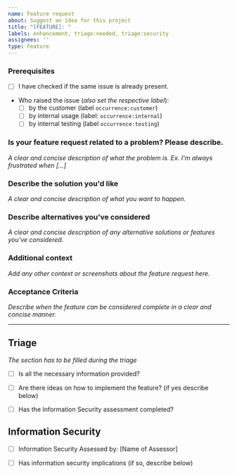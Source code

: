 ```yaml
---
name: Feature request
about: Suggest an idea for this project
title: "[FEATURE]: "
labels: enhancement, triage:needed, triage:security
assignees: ''
type: Feature
---
```


### Prerequisites

* [ ] I have checked if the same issue is already present.
* Who raised the issue (*also set the respective label*):
  * [ ] by the customer (label `occurrence:customer`) <!-- N/A -->
  * [ ] by internal usage (label: `occurrence:internal`) <!-- N/A -->
  * [ ] by internal testing (label `occurrence:testing`) <!-- N/A -->

### Is your feature request related to a problem? Please describe.

*A clear and concise description of what the problem is. Ex. I'm always frustrated when [...]*

### Describe the solution you'd like

*A clear and concise description of what you want to happen.*

### Describe alternatives you've considered

*A clear and concise description of any alternative solutions or features you've considered.*

### Additional context

*Add any other context or screenshots about the feature request here.*

### Acceptance Criteria

*Describe when the feature can be considered complete in a clear and concise manner.*

----
## Triage
*The section has to be filled during the triage*

* [ ] Is all the necessary information provided?
* [ ] Are there ideas on how to implement the feature? (if yes describe below) <!-- N/A -->
* [ ] Has the Information Security assessment completed?



## Information Security

* [ ] Information Security Assessed by: [Name of Assessor]
* [ ] Has information security implications (if so, describe below) <!-- N/A -->


